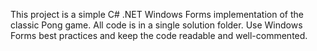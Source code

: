 <!-- Use this file to provide workspace-specific custom instructions to Copilot. For more details, visit https://code.visualstudio.com/docs/copilot/copilot-customization#_use-a-githubcopilotinstructionsmd-file -->

This project is a simple C# .NET Windows Forms implementation of the classic Pong game. All code is in a single solution folder. Use Windows Forms best practices and keep the code readable and well-commented.
